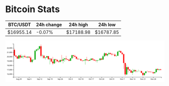 # Bitcoin Stats

BTC/USDT|24h change|24h high|24h low|
|---|---|---|---|
|$16955.14|-0.07%|$17188.98|$16787.85|

<img src="./chart.svg">
